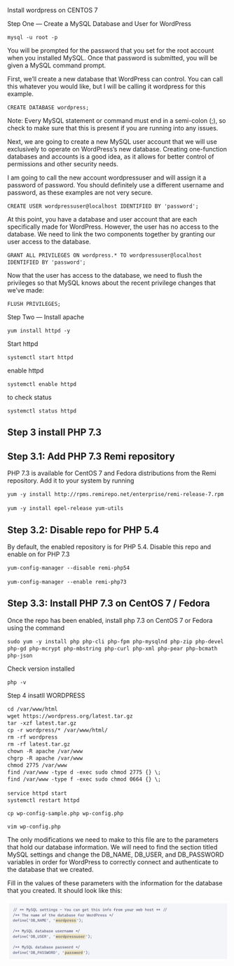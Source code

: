 Install wordpress on CENTOS 7

Step One — Create a MySQL Database and User for WordPress

```
mysql -u root -p

```

You will be prompted for the password that you set for the root account when you installed MySQL. Once that password is submitted, you will be given a MySQL command prompt.

First, we’ll create a new database that WordPress can control. You can call this whatever you would like, but I will be calling it wordpress for this example.

```
CREATE DATABASE wordpress;

```

Note: Every MySQL statement or command must end in a semi-colon (;), so check to make sure that this is present if you are running into any issues.

Next, we are going to create a new MySQL user account that we will use exclusively to operate on WordPress’s new database. Creating one-function databases and accounts is a good idea, as it allows for better control of permissions and other security needs.

I am going to call the new account wordpressuser and will assign it a password of password. You should definitely use a different username and password, as these examples are not very secure.

```
CREATE USER wordpressuser@localhost IDENTIFIED BY 'password';

```

At this point, you have a database and user account that are each specifically made for WordPress. However, the user has no access to the database. We need to link the two components together by granting our user access to the database.

```
GRANT ALL PRIVILEGES ON wordpress.* TO wordpressuser@localhost IDENTIFIED BY 'password';

```
Now that the user has access to the database, we need to flush the privileges so that MySQL knows about the recent privilege changes that we’ve made:

```
FLUSH PRIVILEGES;

```

Step Two — Install apache

```
yum install httpd -y

```
Start httpd
```
systemctl start httpd

```
enable httpd

```
systemctl enable httpd

```
to check status

```
systemctl status httpd

```

## Step 3 install PHP 7.3

## Step 3.1: Add PHP 7.3 Remi repository

PHP 7.3 is available for CentOS 7 and Fedora distributions from the Remi repository. Add it to your system by running

```
yum -y install http://rpms.remirepo.net/enterprise/remi-release-7.rpm

yum -y install epel-release yum-utils

```

## Step 3.2: Disable repo for PHP 5.4

By default, the enabled repository is for PHP 5.4. Disable this repo and enable on for PHP 7.3

```
yum-config-manager --disable remi-php54

yum-config-manager --enable remi-php73

```

## Step 3.3: Install PHP 7.3 on CentOS 7 / Fedora

Once the repo has been enabled, install php 7.3 on CentOS 7 or Fedora using the command

```
sudo yum -y install php php-cli php-fpm php-mysqlnd php-zip php-devel php-gd php-mcrypt php-mbstring php-curl php-xml php-pear php-bcmath php-json

```

Check version installed

```
php -v

```

Step 4 insatll WORDPRESS

```
cd /var/www/html
wget https://wordpress.org/latest.tar.gz
tar -xzf latest.tar.gz
cp -r wordpress/* /var/www/html/
rm -rf wordpress
rm -rf latest.tar.gz
chown -R apache /var/www
chgrp -R apache /var/www
chmod 2775 /var/www
find /var/www -type d -exec sudo chmod 2775 {} \;
find /var/www -type f -exec sudo chmod 0664 {} \;

service httpd start
systemctl restart httpd

```

```
cp wp-config-sample.php wp-config.php

```

```
vim wp-config.php

```

The only modifications we need to make to this file are to the parameters that hold our database information. We will need to find the section titled MySQL settings and change the DB_NAME, DB_USER, and DB_PASSWORD variables in order for WordPress to correctly connect and authenticate to the database that we created.

Fill in the values of these parameters with the information for the database that you created. It should look like this:

![alt text](https://github.com/anjanpaul/Wordpress-doc/blob/main/output/Screenshot%202022-02-07%20at%204.09.25%20PM.png)
